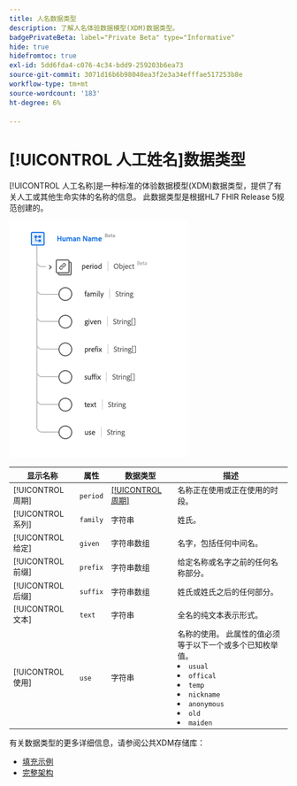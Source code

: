 ```yaml
---
title: 人名数据类型
description: 了解人名体验数据模型(XDM)数据类型。
badgePrivateBeta: label="Private Beta" type="Informative"
hide: true
hidefromtoc: true
exl-id: 5dd6fda4-c076-4c34-bdd9-259203b6ea73
source-git-commit: 3071d16b6b98040ea3f2e3a34efffae517253b8e
workflow-type: tm+mt
source-wordcount: '183'
ht-degree: 6%

---
```


# [!UICONTROL 人工姓名]数据类型

[!UICONTROL 人工名称]是一种标准的体验数据模型(XDM)数据类型，提供了有关人工或其他生命实体的名称的信息。 此数据类型是根据HL7 FHIR Release 5规范创建的。

![人名数据类型结构](../../../images/healthcare/data-types/human-name.png)

| 显示名称 | 属性 | 数据类型 | 描述 |
| --- | --- | --- | --- |
| [!UICONTROL 周期] | `period` | [[!UICONTROL 周期]](../data-types/period.md) | 名称正在使用或正在使用的时段。 |
| [!UICONTROL 系列] | `family` | 字符串 | 姓氏。 |
| [!UICONTROL 给定] | `given` | 字符串数组 | 名字，包括任何中间名。 |
| [!UICONTROL 前缀] | `prefix` | 字符串数组 | 给定名称或名字之前的任何名称部分。 |
| [!UICONTROL 后缀] | `suffix` | 字符串数组 | 姓氏或姓氏之后的任何部分。 |
| [!UICONTROL 文本] | `text` | 字符串 | 全名的纯文本表示形式。 |
| [!UICONTROL 使用] | `use` | 字符串 | 名称的使用。 此属性的值必须等于以下一个或多个已知枚举值。 <li> `usual` </li> <li> `offical` </li> <li> `temp` </li> <li> `nickname` </li> <li> `anonymous` </li> <li> `old` </li> <li> `maiden` </li> |

有关数据类型的更多详细信息，请参阅公共XDM存储库：

* [填充示例](https://github.com/adobe/xdm/blob/master/extensions/industry/healthcare/fhir/datatypes/humanname.example.1.json)
* [完整架构](https://github.com/adobe/xdm/blob/master/extensions/industry/healthcare/fhir/datatypes/humanname.schema.json)
